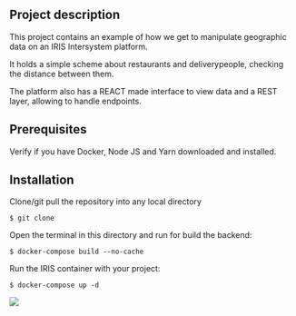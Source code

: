 ## Project description

This project contains an example of how we get to manipulate geographic data on an IRIS Intersystem platform.


It holds a simple scheme about restaurants and deliverypeople, checking the distance between them.


The platform also has a REACT made interface to view data and a REST layer, allowing to handle endpoints.

## Prerequisites

Verify if you have Docker, Node JS and Yarn downloaded and installed.

## Installation 

Clone/git pull the repository into any local directory

```
$ git clone 
```

Open the terminal in this directory and run for build the backend:

```
$ docker-compose build --no-cache
```

Run the IRIS container with your project:

```
$ docker-compose up -d
```
<img src="https://github.com/Davi-Massaru/GeoDatas/blob/main/recorder.gif?raw=true"></img>


